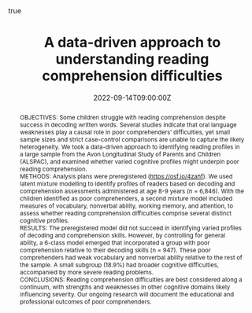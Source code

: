 ---
abstract: "OBJECTIVES: Some children struggle with reading comprehension despite success in decoding written words. Several studies indicate that oral language weaknesses play a causal role in poor comprehenders’ difficulties, yet small sample sizes and strict case-control comparisons are unable to capture the likely heterogeneity. We took a data-driven approach to identifying reading profiles in a large sample from the Avon Longitudinal Study of Parents and Children (ALSPAC), and examined whether varied cognitive profiles might underpin poor reading comprehension.\n  

METHODS: Analysis plans were preregistered (https://osf.io/4zahf). We used latent mixture modelling to identify profiles of readers based on decoding and comprehension assessments administered at age 8-9 years (n = 6,846). With the children identified as poor comprehenders, a second mixture model included measures of vocabulary, nonverbal ability, working memory, and attention, to assess whether reading comprehension difficulties comprise several distinct cognitive profiles.   \n  

RESULTS: The preregistered model did not succeed in identifying varied profiles of decoding and comprehension skills. However, by controlling for general ability, a 6-class model emerged that incorporated a group with poor comprehension relative to their decoding skills (n = 947). These poor comprehenders had weak vocabulary and nonverbal ability relative to the rest of the sample. A small subgroup (18.9%) had broader cognitive difficulties, accompanied by more severe reading problems.   \n  

CONCLUSIONS: Reading comprehension difficulties are best considered along a continuum, with strengths and weaknesses in other cognitive domains likely influencing severity. Our ongoing research will document the educational and professional outcomes of poor comprehenders."

address:
  city: ""
  country: ""
  postcode: ""
  region: ""
  street: ""
all_day: 
authors: 
- admin
- Paul Thompson
- Lucy Bowes
- Kate Nation
date: "2022-09-14T09:00:00Z"
date_end: "2022-09-16T12:30:00Z"
event: BPS Developmental Psychology Section - Annual Conference
event_url: "https://www.bps.org.uk/event/developmental-psychology-section-annual-conference-2022"
featured: false
image:
  caption: 'Image credit: []())'
  focal_point: Right
location: Sheffield, UK
math: true
projects: 
- longitudinal-comprehension
publishDate: "2022-09-01T00:00:00Z"
slides: 
summary: 
tags:
title: "A data-driven approach to understanding reading comprehension difficulties "
url_code: ""
url_pdf: ""
url_poster: ""
url_video: ""
url_dataset: ""
---